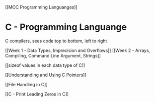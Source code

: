 [[MOC Programming Languanges]]

# C - Programming Languange


C compilers, sees code top to bottom, left to right

[[Week 1 - Data Types, Imprecision and Overflows]]
[[Week 2 - Arrays, Compiling, Command Line Argument, Strings]]


[[sizeof values in each data type of C]]


[[Understanding and Using C Pointers]]


[[File Handling in C]]


[[C - Print Leading Zeros in C]]











